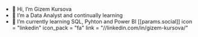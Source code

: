- 👋 Hi, I’m Gizem Kursova
- 👀 I’m a Data Analyst and continually learning
- 🌱 I’m currently learning SQL, Pyhton and Power BI
[[params.social]]
    icon = "linkedin"
    icon_pack = "fa"
    link = "//linkedin.com/in/gizem-kursova/"
